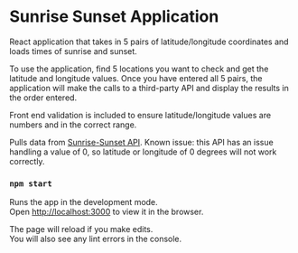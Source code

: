 # Sunrise Sunset Application


React application that takes in 5 pairs of latitude/longitude coordinates and loads times of sunrise and sunset.

To use the application, find 5 locations you want to check and get the latitude and longitude values. Once you have entered all 5 pairs, the application will make the calls to a third-party API and display the results in the order entered.

Front end validation is included to ensure latitude/longitude values are numbers and in the correct range.

Pulls data from [Sunrise-Sunset API](https://sunrise-sunset.org/api). Known issue: this API has an issue handling a value of 0, so latitude or longitude of 0 degrees will not work correctly.

### `npm start`

Runs the app in the development mode.\
Open [http://localhost:3000](http://localhost:3000) to view it in the browser.

The page will reload if you make edits.\
You will also see any lint errors in the console.
